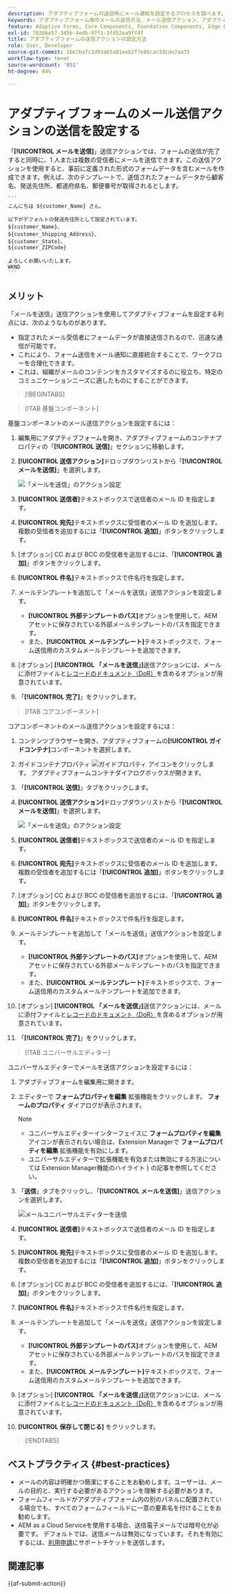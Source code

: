 ```yaml
---
description: アダプティブフォームの送信時にメール通知を設定するプロセスを調べます。
keywords: アダプティブフォーム用のメールの送信方法、メール送信アクション、アダプティブフォームメール、フォーム送信メール、メールの送信ガイド
feature: Adaptive Forms, Core Components, Foundation Components, Edge Delivery Services
exl-id: 70386e57-345b-4edb-97f1-3fd52ea9ff4f
title: アダプティブフォームの送信アクションの設定方法
role: User, Developer
source-git-commit: 1be7bafc1d93a65a81eeb2f7e86cac33cde7aa35
workflow-type: tm+mt
source-wordcount: '851'
ht-degree: 84%

---
```


# アダプティブフォームのメール送信アクションの送信を設定する

「**[!UICONTROL メールを送信]**」送信アクションでは、フォームの送信が完了すると同時に、1 人または複数の受信者にメールを送信できます。この送信アクションを使用すると、事前に定義された形式のフォームデータを含むメールを作成できます。例えば、次のテンプレートで、送信されたフォームデータから顧客名、発送先住所、都道府県名、郵便番号が取得されるとします。


    ```
    こんにちは ${customer_Name} さん、
    
    以下がデフォルトの発送先住所として設定されています。
    ${customer_Name}、
    ${customer_Shipping_Address}、
    ${customer_State}、
    ${customer_ZIPCode}
    
    よろしくお願いいたします。
    WKND
    ```

## メリット

「メールを送信」送信アクションを使用してアダプティブフォームを設定する利点には、次のようなものがあります。

* 指定されたメール受信者にフォームデータが直接送信されるので、迅速な通信が可能です。
* これにより、フォーム送信をメール通知に直接統合することで、ワークフローを合理化できます。
* これは、組織がメールのコンテンツをカスタマイズするのに役立ち、特定のコミュニケーションニーズに適したものにすることができます。

>[!BEGINTABS]

>[!TAB 基盤コンポーネント]

基盤コンポーネントのメール送信アクションを設定するには：

1. 編集用にアダプティブフォームを開き、アダプティブフォームのコンテナプロパティの「**[!UICONTROL 送信]**」セクションに移動します。
1. **[!UICONTROL 送信アクション]**&#x200B;ドロップダウンリストから「**[!UICONTROL メールを送信]**」を選択します。

   ![「メールを送信」のアクション設定](/help/forms/assets/send-email-fc.png)

1. **[!UICONTROL 送信者]**&#x200B;テキストボックスで送信者のメール ID を指定します。
1. **[!UICONTROL 宛先]**&#x200B;テキストボックスに受信者のメール ID を追加します。複数の受信者を追加するには「**[!UICONTROL 追加]**」ボタンをクリックします。
1. [オプション] CC および BCC の受信者を追加するには、「**[!UICONTROL 追加]**」ボタンをクリックします。
1. **[!UICONTROL 件名]**&#x200B;テキストボックスで件名行を指定します。
1. メールテンプレートを追加して「メールを送信」送信アクションを設定します。
   * **[!UICONTROL 外部テンプレートのパス]**&#x200B;オプションを使用して、AEM アセットに保存されている外部メールテンプレートのパスを指定できます。
   * また、**[!UICONTROL メールテンプレート]**&#x200B;テキストボックスで、フォーム送信用のカスタムメールテンプレートを追加できます。
1. [オプション] **[!UICONTROL 「メールを送信」]**&#x200B;送信アクションには、メールに添付ファイルと[レコードのドキュメント（DoR）](generate-document-of-record-core-components.md)を含めるオプションが用意されています。
1. 「**[!UICONTROL 完了]**」をクリックします。

>[!TAB コアコンポーネント]

コアコンポーネントのメール送信アクションを設定するには：

1. コンテンツブラウザーを開き、アダプティブフォームの&#x200B;**[!UICONTROL ガイドコンテナ]**&#x200B;コンポーネントを選択します。
1. ガイドコンテナプロパティ ![ガイドプロパティ](/help/forms/assets/configure-icon.svg) アイコンをクリックします。 アダプティブフォームコンテナダイアログボックスが開きます。
1. 「**[!UICONTROL 送信]**」タブをクリックします。
1. **[!UICONTROL 送信アクション]**&#x200B;ドロップダウンリストから「**[!UICONTROL メールを送信]**」を選択します。

   ![「メールを送信」のアクション設定](/help/forms/assets/send-email-action-configuration.gif)
1. **[!UICONTROL 送信者]**&#x200B;テキストボックスで送信者のメール ID を指定します。
1. **[!UICONTROL 宛先]**&#x200B;テキストボックスに受信者のメール ID を追加します。複数の受信者を追加するには「**[!UICONTROL 追加]**」ボタンをクリックします。
1. [オプション] CC および BCC の受信者を追加するには、「**[!UICONTROL 追加]**」ボタンをクリックします。
1. **[!UICONTROL 件名]**&#x200B;テキストボックスで件名行を指定します。
1. メールテンプレートを追加して「メールを送信」送信アクションを設定します。
   * **[!UICONTROL 外部テンプレートのパス]**&#x200B;オプションを使用して、AEM アセットに保存されている外部メールテンプレートのパスを指定できます。
   * また、**[!UICONTROL メールテンプレート]**&#x200B;テキストボックスで、フォーム送信用のカスタムメールテンプレートを追加できます。
1. [オプション] **[!UICONTROL 「メールを送信」]**&#x200B;送信アクションには、メールに添付ファイルと[レコードのドキュメント（DoR）](generate-document-of-record-core-components.md)を含めるオプションが用意されています。
1. 「**[!UICONTROL 完了]**」をクリックします。

>[!TAB ユニバーサルエディター]

ユニバーサルエディターでメールを送信アクションを設定するには：

1. アダプティブフォームを編集用に開きます。
1. エディターで **フォームプロパティを編集** 拡張機能をクリックします。
**フォームのプロパティ** ダイアログが表示されます。

   >[!NOTE]
   >
   > * ユニバーサルエディターインターフェイスに **フォームプロパティを編集** アイコンが表示されない場合は、Extension Managerで **フォームプロパティを編集** 拡張機能を有効にします。
   > * ユニバーサルエディターで拡張機能を有効または無効にする方法については [](https://developer.adobe.com/uix/docs/extension-manager/feature-highlights/#enablingdisabling-extensions)Extension Manager機能のハイライト } の記事を参照してください。


1. 「**送信**」タブをクリックし、「**[!UICONTROL メールを送信]**」送信アクションを選択します。

   ![ メールユニバーサルエディターを送信 ](/help/forms/assets/send-email-ue.png)

1. **[!UICONTROL 送信者]**&#x200B;テキストボックスで送信者のメール ID を指定します。
1. **[!UICONTROL 宛先]**&#x200B;テキストボックスに受信者のメール ID を追加します。複数の受信者を追加するには「**[!UICONTROL 追加]**」ボタンをクリックします。
1. [オプション] CC および BCC の受信者を追加するには、「**[!UICONTROL 追加]**」ボタンをクリックします。
1. **[!UICONTROL 件名]**&#x200B;テキストボックスで件名行を指定します。
1. メールテンプレートを追加して「メールを送信」送信アクションを設定します。
   * **[!UICONTROL 外部テンプレートのパス]**&#x200B;オプションを使用して、AEM アセットに保存されている外部メールテンプレートのパスを指定できます。
   * また、**[!UICONTROL メールテンプレート]**&#x200B;テキストボックスで、フォーム送信用のカスタムメールテンプレートを追加できます。
1. [オプション] **[!UICONTROL 「メールを送信」]**&#x200B;送信アクションには、メールに添付ファイルと[レコードのドキュメント（DoR）](generate-document-of-record-core-components.md)を含めるオプションが用意されています。
1. **[!UICONTROL 保存して閉じる]** をクリックします。

>[!ENDTABS]

## ベストプラクティス {#best-practices}

* メールの内容は明確かつ簡潔にすることをお勧めします。ユーザーは、メールの目的と、実行する必要があるアクションを理解する必要があります。
* フォームフィールドがアダプティブフォーム内の別のパネルに配置されている場合でも、すべてのフォームフィールドに一意の要素名を付けることをお勧めします。
* AEM as a Cloud Serviceを使用する場合、送信電子メールでは暗号化が必要です。 デフォルトでは、送信メールは無効になっています。それを有効にするには、[利用申請](https://experienceleague.adobe.com/docs/experience-manager-cloud-service/implementing/developing/development-guidelines.html?lang=ja#sending-email)にサポートチケットを送信します。

## 関連記事

{{af-submit-action}}
